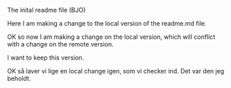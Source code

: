 The inital readme file (BJO)

Here I am making a change to the local version of the readme.md file.

OK so now I am making a change on the local version, which will conflict with a change on the remote version.

I want to keep this version.

OK så laver vi lige en local change igen, som vi checker ind. Det var den jeg beholdt.
